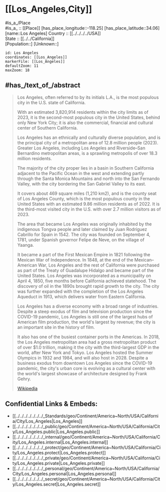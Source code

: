 ﻿---
location:
- 34.06
- -118.25
mapzoom:
- 7
- 12
mapmarker: city
type: City
tags:
- geo/City
has_id_wikidata: Q65
SpocWebEntityId: 32100
isDeleted: false
confidential: public
aliases:
- L.A.
- "City of Angels"
- "Los Angeles"
twinned_administrative_body:
- '[[_Standards/WikiData/WD~Ischia,72134]]'
- '[[_Standards/WikiData/WD~Giza,81788]]'
- '[[_Standards/WikiData/WD~Tijuana,124739]]'
- '[[_Standards/WikiData/WD~Eilat,134762]]'
- '[[_Standards/WikiData/WD~Ashdod,171639]]'
- "[[_Standards/WikiData/WD~Los Mochis,752460]]"
- "[[_Standards/WikiData/WD~Auckland City,758634]]"
- "[[_Standards/WikiData/WD~Santa Maria degli Angeli,938802]]"
- '[[_Standards/WikiData/WD~Kaunas,4115712]]'
- '[[_Standards/WikiData/WD~Montreal,340]]'
- '[[_Standards/WikiData/WD~Dubai,612]]'
- "[[_Standards/WikiData/WD~Saint Petersburg,656]]"
- '[[_Standards/WikiData/WD~Mumbai,1156]]'
- '[[_Standards/WikiData/WD~Manila,1461]]'
- '[[_Standards/WikiData/WD~Bordeaux,1479]]'
- "[[_Standards/WikiData/WD~Mexico City,1489]]"
- '[[_Standards/WikiData/WD~Makati,1508]]'
- '[[_Standards/WikiData/WD~Athens,1524]]'
- '[[_Standards/WikiData/WD~Split,1663]]'
- '[[_Standards/WikiData/WD~Taipei,1867]]'
- '[[_Standards/WikiData/WD~Yerevan,1953]]'
- '[[_Standards/WikiData/WD~Tehran,3616]]'
- '[[_Standards/WikiData/WD~Jakarta,3630]]'
- '[[_Standards/WikiData/WD~Beirut,3820]]'
- '[[_Standards/WikiData/WD~Lusaka,3881]]'
- '[[_Standards/WikiData/WD~Amsterdam,9899]]'
- '[[_Standards/WikiData/WD~Nagoya,11751]]'
- '[[_Standards/WikiData/WD~Busan,16520]]'
- '[[_Standards/WikiData/WD~Guangzhou,16572]]'
- '[[_Standards/WikiData/WD~Manchester,18125]]'
- '[[_Standards/WikiData/WD~Podgorica,23564]]'
- '[[_Standards/WikiData/WD~Vancouver,24639]]'
- '[[_Standards/WikiData/WD~Berlin,64]]'
- '[[_Standards/WikiData/WD~London,84]]'
- '[[_Standards/WikiData/WD~Salvador,36947]]'
- '[[_Standards/WikiData/WD~Auckland,37100]]'
capital_of: "[[_Standards/WikiData/WD~Los Angeles County,104994]]"
located_in_the_administrative_territorial_entity: "[[_Standards/WikiData/WD~Los Angeles County,104994]]"
shares_border_with:
- "[[_Standards/WikiData/WD~Beverly Hills,127856]]"
- "[[_Standards/WikiData/WD~San Pedro,290356]]"
- '[[_Standards/WikiData/WD~Pasadena,485176]]'
- '[[_Standards/WikiData/WD~Glendale,485716]]'
- '[[_Standards/WikiData/WD~Compton,487119]]'
- '[[_Standards/WikiData/WD~Monterey,487315]]'
- '[[_Standards/WikiData/WD~Torrance,489197]]'
- "[[_Standards/WikiData/WD~Culver City,493378]]"
- '[[_Standards/WikiData/WD~Carson,494690]]'
- '[[_Standards/WikiData/WD~Inglewood,621549]]'
- '[[_Standards/WikiData/WD~Calabasas,629088]]'
- "[[_Standards/WikiData/WD~West Carson,655926]]"
- '[[_Standards/WikiData/WD~Montebello,664503]]'
- "[[_Standards/WikiData/WD~East Los Angeles,690991]]"
- '[[_Standards/WikiData/WD~Alhambra,752681]]'
- "[[_Standards/WikiData/WD~San Fernando,846406]]"
- '[[_Standards/WikiData/WD~Gardena,846409]]'
- "[[_Standards/WikiData/WD~West Hollywood,846421]]"
- '[[_Standards/WikiData/WD~Lynwood,849619]]'
- "[[_Standards/WikiData/WD~Huntington Park,851027]]"
- "[[_Standards/WikiData/WD~South Pasadena,852581]]"
- "[[_Standards/WikiData/WD~Hidden Hills,913346]]"
- "[[_Standards/WikiData/WD~Monterey Park,927213]]"
- '[[_Standards/WikiData/WD~Vernon,934111]]'
- "[[_Standards/WikiData/WD~El Segundo,983859]]"
- '[[_Standards/WikiData/WD~Lomita,984162]]'
- "[[_Standards/WikiData/WD~West Athens,1669280]]"
- '[[_Standards/WikiData/WD~Willowbrook,1898553]]'
- '[[_Standards/WikiData/WD~Westmont,1898611]]'
- "[[_Standards/WikiData/WD~Ladera Heights,2584592]]"
- "[[_Standards/WikiData/WD~Long Beach,16739]]"
- '[[_Standards/WikiData/WD~Burbank,39561]]'
- "[[_Standards/WikiData/WD~Santa Monica,47164]]"
instance_of:
- '[[_Standards/WikiData/WD~megacity,174844]]'
- '[[_Standards/WikiData/WD~metropolis,200250]]'
- "[[_Standards/WikiData/WD~global city,208511]]"
- "[[_Standards/WikiData/WD~business cluster,745456]]"
- "[[_Standards/WikiData/WD~city in the United States,1093829]]"
- "[[_Standards/WikiData/WD~big city,1549591]]"
- "[[_Standards/WikiData/WD~charter city,13218391]]"
- "[[_Standards/WikiData/WD~LGBT sanctuary city,131338872]]"
- '[[_Standards/WikiData/WD~city,515]]'
owner_of:
- "[[_Standards/WikiData/WD~Los Angeles City Hall,368489]]"
- "[[_Standards/WikiData/WD~Los Angeles World Airports,3366801]]"
- "[[_Standards/WikiData/WD~Bouquet Canyon Dam,35697278]]"
- "[[_Standards/WikiData/WD~Angels Landing,55603981]]"
- "[[_Standards/WikiData/WD~Los Angeles International Airport,8731]]"
head_of_government: "[[_Standards/WikiData/WD~Karen Bass,461739]]"
described_by_source:
- "[[_Standards/WikiData/WD~Brockhaus and Efron Encyclopedic Dictionary,602358]]"
- "[[_Standards/WikiData/WD~Encyclopædia Britannica 11th edition,867541]]"
- "[[_Standards/WikiData/WD~New International Encyclopedia,1029706]]"
- "[[_Standards/WikiData/WD~The Nuttall Encyclopædia,3181656]]"
- "[[_Standards/WikiData/WD~1922 Encyclopædia Britannica,15987490]]"
- "[[_Standards/WikiData/WD~The New Student's Reference Work,16082057]]"
- "[[_Standards/WikiData/WD~Collier's New Encyclopedia, 1921,19047539]]"
- "[[_Standards/WikiData/WD~The American Cyclopædia,19077875]]"
- "[[_Standards/WikiData/WD~The Encyclopedia Americana,19085957]]"
- "[[_Standards/WikiData/WD~Small Brockhaus and Efron Encyclopedic Dictionary,19180675]]"
- "[[_Standards/WikiData/WD~Great Soviet Encyclopedia (1926–1947),20078554]]"
- "[[_Standards/WikiData/WD~Encyclopædia Britannica Ninth Edition,20096917]]"
located_in_time_zone:
- "[[_Standards/WikiData/WD~Pacific Time Zone,847142]]"
- '[[_Standards/WikiData/WD~UTC−08_00,2204]]'
- '[[_Standards/WikiData/WD~UTC−07_00,2212]]'
named_after: "[[_Standards/WikiData/WD~Queen of Heaven,1358870]]"
flag: "[[_Standards/WikiData/WD~flag of Los Angeles,1426622]]"
office_held_by_head_of_government: "[[_Standards/WikiData/WD~Mayor of the City of Los Angeles,1465319]]"
located_in_the_statistical_territorial_entity: "[[_Standards/WikiData/WD~Los Angeles metropolitan area,1755545]]"
legislative_body: "[[_Standards/WikiData/WD~Los Angeles City Council,1870447]]"
history_of_topic: "[[_Standards/WikiData/WD~history of Los Angeles,3136743]]"
demographics_of_topic: "[[_Standards/WikiData/WD~demographics of Los Angeles,5256029]]"
topic_s_main_Wikimedia_portal: "[[_Standards/WikiData/WD~Portal_Greater Los Angeles,11074355]]"
topic_s_main_template: "[[_Standards/WikiData/WD~Template_Los Angeles,13414255]]"
bibliography: "[[_Standards/WikiData/WD~bibliography of Los Angeles,17985878]]"
different_from:
- '[[_Standards/WikiData/WD~La,37276728]]'
- "[[_Standards/WikiData/WD~Los Ángeles,16910]]"
permanent_duplicated_item: '[[_Standards/WikiData/WD~Q49280127,49280127]]'
award_received: "[[_Standards/WikiData/WD~Silver Anvil Award,92429087]]"
open_data_portal: "[[_Standards/WikiData/WD~Los Angeles Open Data,97062858]]"
economy_of_topic: "[[_Standards/WikiData/WD~economy of Los Angeles,106020285]]"
territory_overlaps: "[[_Standards/WikiData/WD~Los Angeles–Long Beach–Anaheim urban area,125805443]]"
coat_of_arms_image: "http://commons.wikimedia.org/wiki/Special:FilePath/Coat%20of%20arms%20of%20Los%20Angeles.svg"
nighttime_view: "http://commons.wikimedia.org/wiki/Special:FilePath/Highway%20101%20at%20night%20in%20Los%20Angeles.jpg"
location_map: "http://commons.wikimedia.org/wiki/Special:FilePath/La-districts.jpg"
montage_image: "http://commons.wikimedia.org/wiki/Special:FilePath/LA.jpg"
locator_map_image: "http://commons.wikimedia.org/wiki/Special:FilePath/LA%20County%20Incorporated%20Areas%20Los%20Angeles%20highlighted.svg"
panoramic_view: "http://commons.wikimedia.org/wiki/Special:FilePath/Los%20Angeles%20downtown%20sunset%20cityscape.jpg"
detail_map: "http://commons.wikimedia.org/wiki/Special:FilePath/Los%20Angeles%20locator%20map.png"
satellite_view: "http://commons.wikimedia.org/wiki/Special:FilePath/Los%20Angeles%20satellite%20map.jpg"
twin_town_sign: "http://commons.wikimedia.org/wiki/Special:FilePath/Los%20Angeles%20Sister%20Cities%20sign%202014-05-14.JPG"
image: "http://commons.wikimedia.org/wiki/Special:FilePath/Los%20Angeles%20with%20Mount%20Baldy.jpg"
described_at_URL: "https://www.imdb.com/search/title/?locations=Los%20Angeles,%20California,%20USA&ref_=ttloc_loc_2"
FIPS_55_3_locations_in_the_US_: 06-44000
PermID: 5035888861
BHCL_UUID: 512dcf19-9e66-401b-841e-8a7a3cd53ecb
Legal_Entity_Identifier: 549300E7TO710PTXPJ65
postal_code:
- 90001–90068
- 90070–90084
- 90086–90089
- 90093–90097
- 90101–90103
- 90291–90293
- 91040–91043
- 91303–91308
- 91342–91349
- 91352–91353
- 91356–91357
- 91364–91367
- 91401–91499
- 91601–91609
- 90099
- 90189
- 90174
- 90185
- 90091
subreddit:
- CityOfLA
- LosAngeles
Krugosvet_article: Earth_sciences/geografiya/LOS-ANZHELES.html
Wolfram_Language_entity_code: "Entity[\"City\", {\"LosAngeles\", \"California\", \"UnitedStates\"}]"
X_Twitter_username: LACity
DPLA_subject_term: "Los Angeles (Calif.)"
hashtag:
- Los_Angeles
- LosAngeles
- LA
GitHub_topic: losangeles
MeSH_tree_code:
- Z01.107.567.875.580.200.450
- Z01.107.567.875.760.200.450
- Z01.433.565
local_dialing_code:
- 747
- 310
- 424
- 323
- 818
- 213
water_as_percent_of_area: 6.7682
social_media_followers:
- 81739
- 635262
UN_LOCODE: USLAX
nickname:
- "City of Angels"
- Tinseltown
- La-la-land
short_name: LA
number_of_households: 1402522
Commons_gallery: "Los Angeles"
Commons_category: "Los Angeles"
OmegaWiki_Defined_Meaning: 346555
population: 3898747
U_S_National_Archives_Identifier: 10046660
WOEID: 2442047
flag_image: "http://commons.wikimedia.org/wiki/Special:FilePath/Flag%20of%20Los%20Angeles%2C%20California.svg"
official_name: "City of Los Angeles"
seal_image: "http://commons.wikimedia.org/wiki/Special:FilePath/Seal%20of%20Los%20Angeles.svg"
inception: "1781-09-04T00:00:00Z"
page_banner: "http://commons.wikimedia.org/wiki/Special:FilePath/Losangeles%20skyline%20banner.jpg"
Dewey_Decimal_Classification: 2--79494
demonym:
- Angeleno
- Los-Anĝelesano
- "Los Angélien"
- "Los angélienne"
- "Los Angelers"
- losangelini
- Losangelešan
- Losangelešanka
native_label: "El Pueblo de Nuestra Señora la Reina de los Ángeles del Río de Porciúncula"
water_area: 88.119442
Baidu_Tieba_name: 洛杉矶
UMLS_CUI: C0024015
logo_image: "http://commons.wikimedia.org/wiki/Special:FilePath/Wordmark%20of%20Los%20Angeles%2C%20California.svg"
IMDb_keyword: los-angeles-california
place_name_sign: "http://commons.wikimedia.org/wiki/Special:FilePath/Los%20Angeles%20Sign%20%E2%80%93%20US-101%20Highway%201%208176048092%20o.jpg"
aerial_view: "http://commons.wikimedia.org/wiki/Special:FilePath/Los%20Angeles%20Aerial%20view%202013.jpg"
Facebook_username: CityofLosAngeles
official_website: "https://lacity.gov/"
coordinate_location: "Point(-118.24368 34.05223)"
date_of_incorporation: "1850-04-04T00:00:00Z"
area: 1302.15171
country: "[[_Standards/WikiData/WD~United States,30]]"
continent: "[[_Standards/WikiData/WD~North America,49]]"
located_in_or_next_to_body_of_water: "[[_Standards/WikiData/WD~Pacific Ocean,98]]"
elevation_above_sea_level: 106
per_capita_income: 37143
---

# [[Los_Angeles,City]] 

#is_a_/Place  
#is_a_ :: [[Place]] 
[has_place_longitude::-118.25] 
[has_place_latitude::34.06] 
[name::Los Angeles] 
Country :: [[../../../../USA]]  
State :: [[../../California]]  
[Population::] 
[Unknown::] 

```leaflet
id: Los Angeles
coordinates: [[Los_Angeles]] 
markerFile: [[Los_Angeles]] 
defaultZoom: 11 
maxZoom: 18
```


## #has_/text_of_/abstract 


> Los Angeles, often referred to by its initials L.A., 
> is the most populous city in the U.S. state of California. 
> 
> With an estimated 3,820,914 residents within the city limits as of 2023, 
> it is the second-most populous city in the United States, behind only New York City; 
> it is also the commercial, financial and cultural center of Southern California. 
> 
> Los Angeles has an ethnically and culturally diverse population, 
> and is the principal city of a metropolitan area of 12.8 million people (2023). 
> Greater Los Angeles, including Los Angeles and Riverside–San Bernardino metropolitan areas, 
> is a sprawling metropolis of over 18.3 million residents.
>
> The majority of the city proper lies in a basin in Southern California 
> adjacent to the Pacific Ocean in the west 
> and extending partly through the Santa Monica Mountains and north into the San Fernando Valley, 
> with the city bordering the San Gabriel Valley to its east. 
> 
> It covers about 469 square miles (1,210 km2), and is the county seat of Los Angeles County, 
> which is the most populous county in the United States 
> with an estimated 9.86 million residents as of 2022. 
> It is the third-most visited city in the U.S. with over 2.7 million visitors as of 2023.
>
> The area that became Los Angeles was originally inhabited by the indigenous Tongva people 
> and later claimed by Juan Rodríguez Cabrillo for Spain in 1542. 
> The city was founded on September 4, 1781, under Spanish governor Felipe de Neve, 
> on the village of Yaanga. 
> 
> It became a part of the First Mexican Empire in 1821 following the Mexican War of Independence. 
> In 1848, at the end of the Mexican–American War, 
> Los Angeles and the rest of California were purchased as part of the Treaty of Guadalupe Hidalgo 
> and became part of the United States. 
> Los Angeles was incorporated as a municipality on April 4, 1850, 
> five months before California achieved statehood. 
> The discovery of oil in the 1890s brought rapid growth to the city. 
> The city was further expanded with the completion of the Los Angeles Aqueduct in 1913, 
> which delivers water from Eastern California.
>
> Los Angeles has a diverse economy with a broad range of industries. 
> Despite a steep exodus of film and television production since the COVID-19 pandemic, 
> Los Angeles is still one of the largest hubs of American film production, 
> the world's largest by revenue; the city is an important site in the history of film. 
> 
> It also has one of the busiest container ports in the Americas. 
> In 2018, the Los Angeles metropolitan area had a gross metropolitan product of over $1.0 trillion, 
> making it the city with the third-largest GDP in the world, after New York and Tokyo. 
> Los Angeles hosted the Summer Olympics in 1932 and 1984, and will also host in 2028. 
> Despite a business exodus from downtown Los Angeles since the COVID-19 pandemic, 
> the city's urban core is evolving as a cultural center 
> with the world's largest showcase of architecture designed by Frank Gehry.
>
> [Wikipedia](https://en.wikipedia.org/wiki/Los%20Angeles) 



## Confidential Links & Embeds: 
- [[../../../../../../../_Standards/geo/Continent/America~North/USA/California/City/Los_Angeles|Los_Angeles]] 
- [[../../../../../../../_public/geo/Continent/America~North/USA/California/City/Los_Angeles.public|Los_Angeles.public]] 
- [[../../../../../../../_internal/geo/Continent/America~North/USA/California/City/Los_Angeles.internal|Los_Angeles.internal]] 
- [[../../../../../../../_protect/geo/Continent/America~North/USA/California/City/Los_Angeles.protect|Los_Angeles.protect]] 
- [[../../../../../../../_private/geo/Continent/America~North/USA/California/City/Los_Angeles.private|Los_Angeles.private]] 
- [[../../../../../../../_personal/geo/Continent/America~North/USA/California/City/Los_Angeles.personal|Los_Angeles.personal]] 
- [[../../../../../../../_secret/geo/Continent/America~North/USA/California/City/Los_Angeles.secret|Los_Angeles.secret]] 

